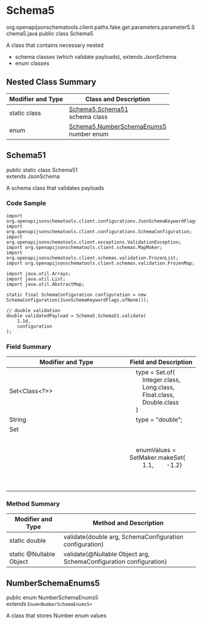 # Schema5
org.openapijsonschematools.client.paths.fake.get.parameters.parameter5.Schema5.java
public class Schema5

A class that contains necessary nested
- schema classes (which validate payloads), extends JsonSchema
- enum classes

## Nested Class Summary
| Modifier and Type | Class and Description |
| ----------------- | ---------------------- |
| static class | [Schema5.Schema51](#schema51)<br> schema class |
| enum | [Schema5.NumberSchemaEnums5]()<br>number enum |

## Schema51
public static class Schema51<br>
extends JsonSchema

A schema class that validates payloads

### Code Sample
```
import org.openapijsonschematools.client.configurations.JsonSchemaKeywordFlags;
import org.openapijsonschematools.client.configurations.SchemaConfiguration;
import org.openapijsonschematools.client.exceptions.ValidationException;
import org.openapijsonschematools.client.schemas.MapMaker;
import org.openapijsonschematools.client.schemas.validation.FrozenList;
import org.openapijsonschematools.client.schemas.validation.FrozenMap;

import java.util.Arrays;
import java.util.List;
import java.util.AbstractMap;

static final SchemaConfiguration configuration = new SchemaConfiguration(JsonSchemaKeywordFlags.ofNone());

// double validation
double validatedPayload = Schema5.Schema51.validate(
    1.1d,
    configuration
);
```

### Field Summary
| Modifier and Type | Field and Description |
| ----------------- | ---------------------- |
| Set<Class<?>> | &nbsp;&nbsp;&nbsp;&nbsp;type = Set.of(<br/>&nbsp;&nbsp;&nbsp;&nbsp;&nbsp;&nbsp;&nbsp;&nbsp;Integer.class,<br/>&nbsp;&nbsp;&nbsp;&nbsp;&nbsp;&nbsp;&nbsp;&nbsp;Long.class,<br/>&nbsp;&nbsp;&nbsp;&nbsp;&nbsp;&nbsp;&nbsp;&nbsp;Float.class,<br/>&nbsp;&nbsp;&nbsp;&nbsp;&nbsp;&nbsp;&nbsp;&nbsp;Double.class<br/>&nbsp;&nbsp;&nbsp;&nbsp;)<br/> |
| String | &nbsp;&nbsp;&nbsp;&nbsp;type = "double";<br> |
| Set<Object> | &nbsp;&nbsp;&nbsp;&nbsp;enumValues = SetMaker.makeSet(<br>&nbsp;&nbsp;&nbsp;&nbsp;&nbsp;&nbsp;&nbsp;&nbsp;1.1,&nbsp;&nbsp;&nbsp;&nbsp;&nbsp;&nbsp;&nbsp;&nbsp;-1.2)<br> |

### Method Summary
| Modifier and Type | Method and Description |
| ----------------- | ---------------------- |
| static double | validate(double arg, SchemaConfiguration configuration) |
| static @Nullable Object | validate(@Nullable Object arg, SchemaConfiguration configuration) |

## NumberSchemaEnums5
public enum NumberSchemaEnums5<br>
extends `Enum<NumberSchemaEnums5>`

A class that stores Number enum values

